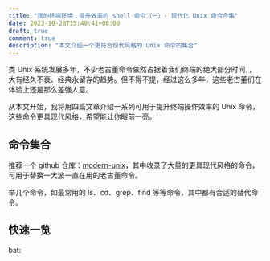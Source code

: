```yaml
---
title: "我的终端环境：提升效率的 shell 命令（一）- 现代化 Unix 命令合集"
date: 2023-10-26T15:40:41+08:00
draft: true
comment: true
description: "本文介绍一个更符合现代风格的 Unix 命令的集合"
---
```


类 Unix 系统发展多年，不少老古董命令依然占据着我们终端的绝大部分时间，，大有经久不衰、经典永留存的趋势。但不得不提，经过这么多年，这些老古董们在体验上还是那么差强人意。

从本文开始，我将用四篇文章介绍一系列可用于提升终端操作效率的 Unix 命令，这些命令更具现代风格，希望能让你眼前一亮。

## 命令集合

推荐一个 github 仓库：[modern-unix](https://github.com/ibraheemdev/modern-unix)，其中收录了大量的更具现代风格的命令，可用于替换一大波一直在用的老古董命令。

举几个命令，如最常用的 ls、cd、grep、find 等等命令，其中都有合适的替代命令。

## 快速一览

bat: 

